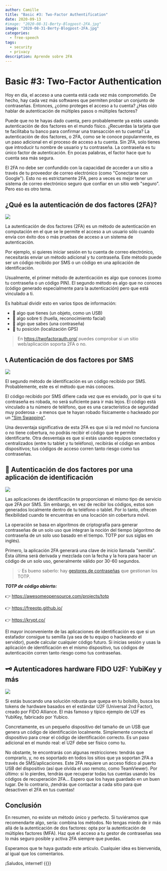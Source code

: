 ```yaml
---
author: Camille
title: "Basic #3: Two-Factor Authentification"
date: 2020-09-13
#image: "2020-08-31-Berty-Blogpost-2FA.jpg"
image: "2020-08-31-Berty-Blogpost-2FA.jpg"
categories:
  - free-speech
tags:
  - security
  - privacy
description: Aprende sobre 2FA
---
```


# Basic #3: Two-Factor Authentication


Hoy en día, el acceso a una cuenta está cada vez más comprometido. De hecho, hay cada vez más softwares que permiten probar un conjunto de contraseñas. Entonces, ¿cómo proteges el acceso a tu cuenta? ¿Has oído hablar de autenticación de múltiples pasos o múltiples factores?

Puede que no te hayas dado cuenta, pero probablemente ya estés usando autenticación de dos factores en el mundo físico. ¿Recuerdas la tarjeta que te facilitaba tu banco para confirmar una transacción en tu cuenta? La autenticación de dos factores, o 2FA, como se le conoce popularmente, es un paso adicional en el proceso de acceso a tu cuenta. Sin 2FA, solo tienes que introducir tu nombre de usuario y tu contraseña. La contraseña es tu único factor de autenticación. En pocas palabras, el factor hace que tu cuenta sea más segura.

El 2FA no debe ser confundido con la capacidad de acceder a un sitio a través de tu proveedor de correo electrónico (como "Conectarse con Google"). Esto no es estrictamente 2FA, pero a veces es mejor tener un sistema de correo electrónico seguro que confiar en un sitio web "seguro". Pero eso es otro tema.

## ¿Qué es la autenticación de dos factores (2FA)?

![](https://i.imgur.com/MJUVRuw.jpg)

La autenticación de dos factores (2FA) es un método de autenticación en computación en el que se le permite el acceso a un usuario sólo cuando envía con éxito dos o más pruebas de acceso a un sistema de autenticación.

Por ejemplo, si quieres iniciar sesión en tu cuenta de correo electrónico, necesitarás enviar un método adicional y tu contraseña. Este método puede ser un código recibido por SMS o un código en una aplicación de identificación.

Usualmente, el primer método de autenticación es algo que conoces (como tu contraseña o un código PIN). El segundo método es algo que no conoces (código generado especialmente para la autenticación) pero que está vinculado a ti.

Es habitual dividir esto en varios tipos de información:
- 🔑 algo que tienes (un objeto, como un USB)
- 🐾 algo sobre ti (huella, reconocimiento facial)
- 🧠 algo que sabes (una contraseña)
- 📍 tu posición (localización GPS)


> En https://twofactorauth.org/ puedes comprobar si un sitio web/aplicación soporta 2FA o no.

## 📞 Autenticación de dos factores por SMS

![](https://i.imgur.com/uuqGxCp.jpg)


El segundo método de identificación es un código recibido por SMS. Probablemente, este es el método que más conoces.

El código recibido por SMS difiere cada vez que es enviado, por lo que si tu contraseña es robada, no será suficiente para ir más lejos. El código está vinculado a tu número de teléfono, que es una característica de seguridad muy poderosa - a menos que te hayan robado físicamente o hackeado por un ["Sim Swapping"](https://berty.tech/blog/sim-swapping/).

Una desventaja significativa de esta 2FA es que si la red móvil no funciona o no tiene cobertura, no podrás recibir el código que te permite identificarte. Otra desventaja es que si estás usando equipos conectados y centralizados (entre tu tablet y tu teléfono), recibirás el código en ambos dispositivos; tus códigos de acceso corren tanto riesgo como tus contraseñas.


## 📱 Autenticación de dos factores por una aplicación de identificación

![](https://i.imgur.com/YuRNDY0.jpg)


Las aplicaciones de identificación te proporcionan el mismo tipo de servicio que 2FA por SMS. Sin embargo, en vez de recibir los códigos, estos son generados localmente dentro de tu teléfono o tablet. Por lo tanto, ofrecen flexibilidad cuando te encuentras en una locación sin cobertura móvil.

La operación se basa en algoritmos de criptografía para generar contraseñas de un solo uso que integran la noción del tiempo (algoritmo de contraseña de un solo uso basado en el tiempo. TOTP por sus siglas en inglés).

Primero, la aplicación 2FA generará una clave de inicio llamada "semilla". Ésta última será derivada y mezclada con la fecha y la hora para hacer un código de un solo uso, generalmente válido por 30-60 segundos.

> 💡 Es bueno saberlo: hay [gestores de contraseñas](https://berty.tech/blog/best-password-manager/) que gestionan los TOTP.

***TOTP de código abierto:***

👉 https://awesomeopensource.com/projects/totp

👉 https://freeotp.github.io/

👉 https://krypt.co/

El mayor inconveniente de las aplicaciones de identificación es que si un estafador consigue tu semilla (ya sea de tu equipo o hackeando el servidor), puede calcular cualquier código futuro. Si inicias sesión y usas la aplicación de identificación en el mismo dispositivo, tus códigos de autenticación corren tanto riesgo como tus contraseñas.


## 🗝️ Autenticadores hardware FIDO U2F: YubiKey y más

![](https://i.imgur.com/ZzJa77a.png)


Si estás buscando una solución robusta que quepa en tu bolsillo, busca los tokens de hardware basados en el estándar U2F (Universal 2nd Factor), creado por FIDO Alliance. El más famoso y típico ejemplo de U2F es YubiKey, fabricado por Yubico.

Concretamente, es un pequeño dispositivo del tamaño de un USB que genera un código de identificación localmente. Simplemente conecta el dispositivo para crear el código de identificación correcto. Es un paso adicional en el mundo real: el U2F debe ser físico como tu.

No obstante, te encontrarás con algunas restricciones: tendrás que comprarlo, y, no es soportado en todos los sitios que ya soportan 2FA a través de SMS/aplicaciones. Este 2FA requiere un acceso fídico al puerto USB del dispositivo (así que olvída el uso remoto, como TeamViewer). Por último: si lo pierdes, tendrás que recuperar todas tus cuentas usando los códigos de recuperación 2FA... Espero que los hayas guardado en un buen lugar. De lo contrario, ¡tendrás que contactar a cada sitio para que desactiven el 2FA en tus cuentas!


## Conclusión

En resumen, no existe un método único y perfecto. Si tuviéramos que recomendarte algo, sería: combina los métodos. No tengas miedo de ir más allá de la autenticación de dos factores: opta por la autenticación de múltiples factores (MFA). Haz que el acceso a tu gestor de contraseñas sea lo más seguro posible y activa 2FA siempre que puedas.

Esperamos que te haya gustado este artículo. Cualquier idea es bienvenida, al igual que los comentarios.

¡Saludos, internet!
{{<tweet id="1291024965630939136">}}

